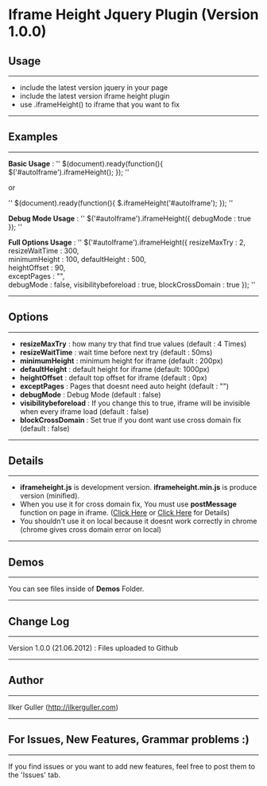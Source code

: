﻿# Iframe Height Jquery Plugin (Version 1.0.0)

## Usage

----------------------------------

- include the latest version jquery in your page
- include the latest version iframe height plugin
- use .iframeHeight() to iframe that you want to fix

----------------------------------

## Examples

----------------------------------

__Basic Usage__ : ''
$(document).ready(function(){
    $('#autoIframe').iframeHeight();
});
''

or

''
$(document).ready(function(){
    $.iframeHeight('#autoIframe');
});
''

__Debug Mode Usage__ : ''
$('#autoIframe').iframeHeight({
	debugMode : true
});
''

__Full Options Usage__ : ''
$('#autoIframe').iframeHeight({
	resizeMaxTry         : 2,  
	resizeWaitTime       : 300,    
	minimumHeight        : 100, 
	defaultHeight        : 500,   
	heightOffset         : 90,    
	exceptPages          : "",  
	debugMode            : false,
	visibilitybeforeload : true,
	blockCrossDomain     : true
});
''

----------------------------------

## Options

----------------------------------

- __resizeMaxTry__ : how many try that find true values (default : 4 Times)
- __resizeWaitTime__ : wait time before next try (default : 50ms)
- __minimumHeight__ : minimum height for iframe (default : 200px)
- __defaultHeight__ : default height for iframe (default: 1000px)
- __heightOffset__ : default top offset for iframe (default : 0px)
- __exceptPages__ : Pages that doesnt need auto height (default : "")
- __debugMode__ : Debug Mode (default : false)
- __visibilitybeforeload__ : If you change this to true, iframe will be invisible when every iframe load (default : false)
- __blockCrossDomain__ : Set true if you dont want use cross domain fix (default : false)

----------------------------------

## Details

----------------------------------

- __iframeheight.js__ is development version. __iframeheight.min.js__ is produce version (minified).
- When you use it for cross domain fix, You must use __postMessage__ function on page in iframe. ([Click Here](http://viget.com/extend/using-javascript-postmessage-to-talk-to-iframes) or [Click Here](http://help.dottoro.com/ljjqtjsj.php) for Details)
- You shouldn't use it on local because it doesnt work correctly in chrome (chrome gives cross domain error on local)

----------------------------------

## Demos

----------------------------------

You can see files inside of __Demos__ Folder.

----------------------------------

## Change Log

----------------------------------

Version 1.0.0 (21.06.2012) :
Files uploaded to Github

----------------------------------

## Author

----------------------------------

Ilker Guller (http://ilkerguller.com)

----------------------------------

## For Issues, New Features, Grammar problems :)

----------------------------------

If you find issues or you want to add new features, feel free to post them to the 'Issues' tab.